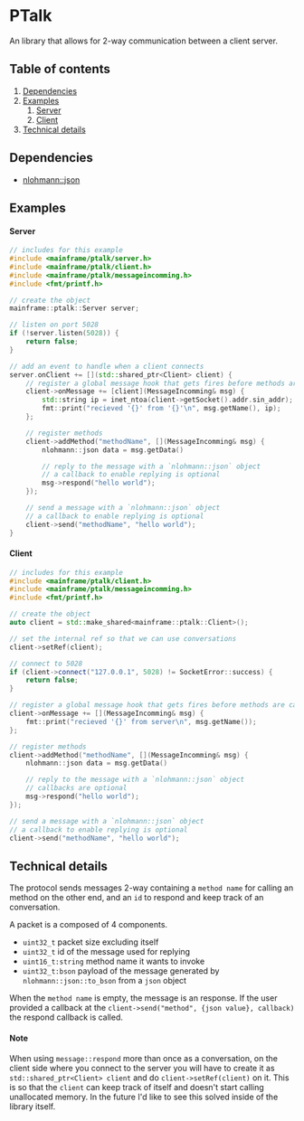 # PTalk

An library that allows for 2-way communication between a client server.

## Table of contents
1. [Dependencies](#Dependecies)
2. [Examples](#Exambples)
	1. [Server](#Server)
	2. [Client](#Client)
3. [Technical details](#Technical-details)

## Dependencies

- [nlohmann::json](https://github.com/nlohmann/json)

## Examples

#### Server

```C++
// includes for this example
#include <mainframe/ptalk/server.h>
#include <mainframe/ptalk/client.h>
#include <mainframe/ptalk/messageincomming.h>
#include <fmt/printf.h>

// create the object
mainframe::ptalk::Server server;

// listen on port 5028
if (!server.listen(5028)) {
	return false;
}

// add an event to handle when a client connects
server.onClient += [](std::shared_ptr<Client> client) {
	// register a global message hook that gets fires before methods are called
	client->onMessage += [client](MessageIncomming& msg) {
		std::string ip = inet_ntoa(client->getSocket().addr.sin_addr);
		fmt::print("recieved '{}' from '{}'\n", msg.getName(), ip);
	};

	// register methods
	client->addMethod("methodName", [](MessageIncomming& msg) {
		nlohmann::json data = msg.getData()

		// reply to the message with a `nlohmann::json` object
		// a callback to enable replying is optional
		msg->respond("hello world");
	});

	// send a message with a `nlohmann::json` object
	// a callback to enable replying is optional
	client->send("methodName", "hello world");
}
```

#### Client

```C++
// includes for this example
#include <mainframe/ptalk/client.h>
#include <mainframe/ptalk/messageincomming.h>
#include <fmt/printf.h>

// create the object
auto client = std::make_shared<mainframe::ptalk::Client>();

// set the internal ref so that we can use conversations
client->setRef(client);

// connect to 5028
if (client->connect("127.0.0.1", 5028) != SocketError::success) {
	return false;
}

// register a global message hook that gets fires before methods are called
client->onMessage += [](MessageIncomming& msg) {
	fmt::print("recieved '{}' from server\n", msg.getName());
};

// register methods
client->addMethod("methodName", [](MessageIncomming& msg) {
	nlohmann::json data = msg.getData()

	// reply to the message with a `nlohmann::json` object
	// callbacks are optional
	msg->respond("hello world");
});

// send a message with a `nlohmann::json` object
// a callback to enable replying is optional
client->send("methodName", "hello world");
```

## Technical details

The protocol sends messages 2-way containing a `method name` for calling an method on the other end, and an `id` to respond and keep track of an conversation.

A packet is a composed of 4 components.

- `uint32_t` packet size excluding itself
- `uint32_t` id of the message used for replying
- `uint16_t:string` method name it wants to invoke
- `uint32_t:bson` payload of the message generated by `nlohmann::json::to_bson` from a `json` object

When the `method name` is empty, the message is an response.
If the user provided a callback at the `client->send("method", {json value}, callback)` the respond callback is called.

#### Note

When using `message::respond` more than once as a conversation, on the client side where you connect to the server you will have to create it as `std::shared_ptr<Client> client` and do `client->setRef(client)` on it.
This is so that the `client` can keep track of itself and doesn't start calling unallocated memory.
In the future I'd like to see this solved inside of the library itself.